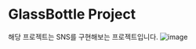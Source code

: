 # GlassBottle Project

해당 프로젝트는 SNS를 구현해보는 프로젝트입니다.
![image](https://github.com/user-attachments/assets/bf33746c-464f-46e8-bbde-510380eea20a)
